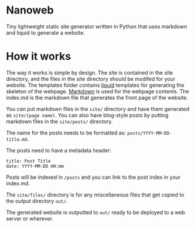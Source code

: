 # Nanoweb
Tiny lightweight static site generator written in Python that uses markdown and liquid to generate a website.

# How it works
The way it works is simple by design. The site is contained in the site directory, and the files in the site directory should be modifed for your website. The templates folder contains [liquid](https://shopify.github.io/liquid/) templates for generating the skeleton of the webpage. [Markdown](https://www.markdownguide.org/) is used for the webpage contents. The index.md is the markdown file that generates the front page of the website.

You can put markdown files in the `site/` directory and have them generated as `site/(page name)`.
You can also have blog-style posts by putting markdown files in the `site/posts/` directory.

The name for the posts needs to be formatted as: `posts/YYYY-MM-DD-title.md`.

The posts need to have a metadata header:
```
title: Post Title
date: YYYY-MM-DD HH:mm
```

Posts will be indexed in `/posts` and you can link to the post index in your index.md.

The `site/files/` directory is for any miscellaneous files that get copied to the output directory `out/`.

The generated website is outputted to `out/` ready to be deployed to a web server or wherever.
